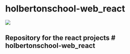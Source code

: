 # holbertonschool-web_react

<img src="https://cursosparaaprenderaprogramar.com/wp-content/uploads/2021/03/0_oZLL-N4dGNlBe4Oh.png">

## Repository for the react projects # holbertonschool-web_react
